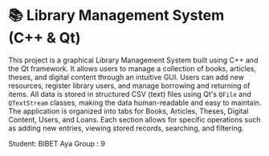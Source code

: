 # 📚 Library Management System (C++ & Qt)

This project is a graphical Library Management System built using C++ and the Qt framework. It allows users to manage a collection of books, articles, theses, and digital content through an intuitive GUI. Users can add new resources, register library users, and manage borrowing and returning of items. All data is stored in structured CSV (text) files using Qt's `QFile` and `QTextStream` classes, making the data human-readable and easy to maintain. The application is organized into tabs for Books, Articles, Theses, Digital Content, Users, and Loans. Each section allows for specific operations such as adding new entries, viewing stored records, searching, and filtering. 

Student: BIBET Aya Group : 9
